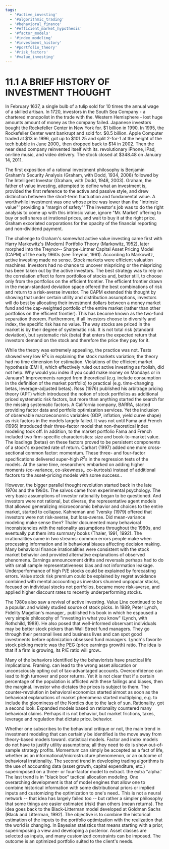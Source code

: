 ```yaml
---
tags:
  - '#active_investing'
  - '#algorithmic_trading'
  - '#behavioral_finance'
  - '#efficient_market_hypothesis'
  - '#factor_models'
  - '#index_modeling'
  - '#investment_history'
  - '#portfolio_theory'
  - '#risk_factors'
  - '#value_investing'
---
```

# 11.1 A BRIEF HISTORY OF INVESTMENT THOUGHT  

In February 1637, a single bulb of a tulip sold for 10 times the annual wage of a skilled artisan. In 1720, investors in the South Sea Company - a chartered monopolist in the trade with the. Western Hemisphere - lost huge amounts amount of money as the company failed. Japanese investors bought the Rockefeller Center in New York for. $\$1$ billion in 1990. In 1995, the Rockefeller Center went bankrupt and sold for. $\$0.5$ billion. Apple Computer traded at $\$13$ in 1996, got up to $\$101.25$ and split 2-for-1 at the height of the tech bubble in June 2000,. then dropped back to $\$14$ in 2002. Then the near dead company reinvented itself with its. revolutionary iPhone, iPad, on-line music, and video delivery. The stock closed at $\$348.48$ on January 14, 2011.  

The first exposition of a rational investment philosophy is Benjamin Graham's Security Analysis (Graham, with Dodd, 1934, 2008) followed by The Intelligent Investor (Graham, with Dodd, 1948, 2003). Graham, the father of value investing, attempted to define what an investment is, provided the first reference to the active and passive style, and drew distinction between the short-term fluctuation and fundamental value. A worthwhile investment was one whose price was lower than the "intrinsic value"' providing a "margin of safety"' The investor's job was to do the right analysis to come up with this intrinsic value, ignore "Mr. Market' offering to buy or sell shares at irrational prices, and wait to buy it at the right price. Graham excoriated corporations for the opacity of the financial reporting and non-dividend payment.  

The challenge to Graham's somewhat active value investing came first with Harry Markowitz's (Modern) Portfolio Theory (Markowitz, 1952), later morphed into the Treynor-- Sharpe-Lintner Capital Asset Pricing Model (CAPM) of the early 1960s (see Treynor, 1961). According to Markowitz, active investing made no sense. Stock markets were efficient valuation machines. Investors had no chance to uncover mispricing or the mispricing has been taken out by the active investors. The best strategy was to rely on the correlation effect to form portfolios of stocks and, better still, to choose only from the portfolios on the efficient frontier. The efficient frontier drawn in the mean-standard deviation space offered the best combinations of risk and return to a risk-averse investor. The CAPM extended this thought by showing that under certain utility and distribution assumptions, investors will do best by allocating their investment dollars between a money market fund and the cap-weighted portfolio of the entire market (rather than other portfolios on the efficient frontier). This has become known as the two-fund separation theorem. Furthermore, if all investors choose to diversify and index, the specific risk has no value. The way stocks are priced in the market is by their degree of systematic risk. It is not total risk (standard deviation), but systematic risk (beta) that enters the expected return that investors demand on the stock and therefore the price they pay for it.  

While the theory was extremely appealing, the practice was not. Tests showed very low $R^{2}\mathrm{s}$ in explaining the stock markets variation; the theory had no time dimension for estimation. Violations of the efficient market hypothesis (EMH), which effectively ruled out active investing as foolish, did not help. Why would you index if you could make money on Mondays or in January? Improvements ranged from theoretical (e.g. include consumption in the definition of the market portfolio) to practical (e.g. time-changing betas, leverage-adjusted betas). Ross (1976) published his arbitrage pricing theory (APT) which introduced the notion of stock portfolios as additional priced systematic risk factors, but more than anything started the search for the missing systematic factors. A California company, BARRA, started providing factor data and portfolio optimization services. Yet the inclusion of observable macroeconomic variables (GDP, inflation, yield curve shape) as risk factors in the models largely failed. It was not until Fama and French (1996) introduced their three-factor model that non-theoretical index modeling took off. In addition, to the market portfolio Fama and French included two firm-specific characteristics: size and book-to-market value. The loadings (betas) on these factors proved to be persistent components of a stock's expected rate of return. Carhart (1997) added one more cross-sectional common factor: momentum. These three- and four-factor specifications delivered super-high $R^{2}\mathrm{s}$ in the regression tests of the models. At the same time, researchers embarked on adding higher moments (co-variance, co-skewness,. co-kurtosis) instead of additional factors to the asset-pricing models with some success..  

However, the bigger parallel thought revolution started back in the late 1970s and the 1980s. The salvos came from experimental psychology. The very basic assumptions of investor rationality began to be questioned. And investors were not rational, but diverse, the representative agent models that allowed generalizing microeconomic behavior and choices to the entire market, started to collapse. Kahneman and Tversky (1979) offered that investors were not risk-averse, but loss-averse. Did mean-variance modeling make sense then? Thaler documented many behavioral inconsistencies with the rationality assumptions throughout the 1980s, and eventually put them into summary books (Thaler, 1991, 1992). The irrationalities came in two streams: common errors people make when processing information and in behavioral biases affecting decision making. Many behavioral finance irrationalities were consistent with the stock market behavior and provided alternative explanations of observed phenomena. Earnings announcement drifts and reversals perhaps had to do with small sample representativeness bias and not information leakage. Underperformance of high P/E stocks could be explained by forecasting errors. Value stock risk premium could be explained by regret avoidance combined with mental accounting as investors shunned unpopular stocks, focused on individual stocks not portfolios, became more risk-averse, and applied higher discount rates to recently underperforming stocks.  

The 1980s also saw a revival of active investing. Value Line continued to be a popular. and widely studied source of stock picks. In 1989, Peter Lynch, Fidelity Magellan's manager,. published his book in which he espoused a very simple philosophy of "investing in what you know" (Lynch, with Rothchild, 1989). He also posed that well-informed observant individuals may be better stock pickers than Wall Street fund managers. They go through their personal lives and business lives and can spot good investments before optimization obsessed fund managers. Lynch's favorite stock picking metric was the PEG (price earnings growth) ratio. The idea is that if a firm is growing, its P/E ratio will grow..  

Many of the behaviors identified by the behaviorists have practical life implications. Framing. can lead to the wrong asset allocation or unconsciously opting out of tax-advantaged accounts. Overconfidence can lead to high turnover and poor returns. Yet it is not clear that if a certain percentage of the population is afflicted with these failings and biases, then the marginal. investor who dictates the prices is subject to them. The counter-revolution in behavioral economics started almost as soon as the behavioral explanations of market phenomena started multiplying, e.g. to include the gloominess of the Nordics due to the lack of sun. Rationality. got a second look. Expanded models based on rationality countered many behavioral claims. Perhaps it is not behavior, but market frictions, taxes, leverage and regulation that dictate price. behavior.  

Whether one subscribes to the behavioral critique or not, the main trend in investment modeling that can certainly be identified is the move away from theory-based models toward. statistical models. Factor and index models do not have to justify utility assumptions; all they need to do is show out-of-sample strategy profits. Momentum can simply be accepted as a fact of life, whether as an informational/microstructure phenomenon, or an outcome of behavioral irrationality. The second trend in developing trading algorithms is the use of accounting data (asset growth, capital expenditure, etc.) superimposed on a three- or four-factor model to extract. the extra "alpha.' The last trend is in "black box" tactical allocation modeling. One overarching development is that of model engines that allow one to combine historical information with some distributional priors or implied inputs and customizing the optimization to one's need.. This is not a neural network -- that idea has largely failed too -- but rather a simpler philosophy that some things are easier estimated (risk) than others (mean returns). The idea goes back to the Black-Litterman model developed at Goldman Sachs (Black and Litterman, 1992). The objective is to combine the historical estimation of the inputs to the portfolio optimization with the realization that the world is changing. In Bayesian statistics that means starting with a prior, superimposing a view and developing a posterior. Asset classes are selected as inputs, and many customized constraints can be imposed. The outcome is an optimized portfolio suited to the client's needs.  
